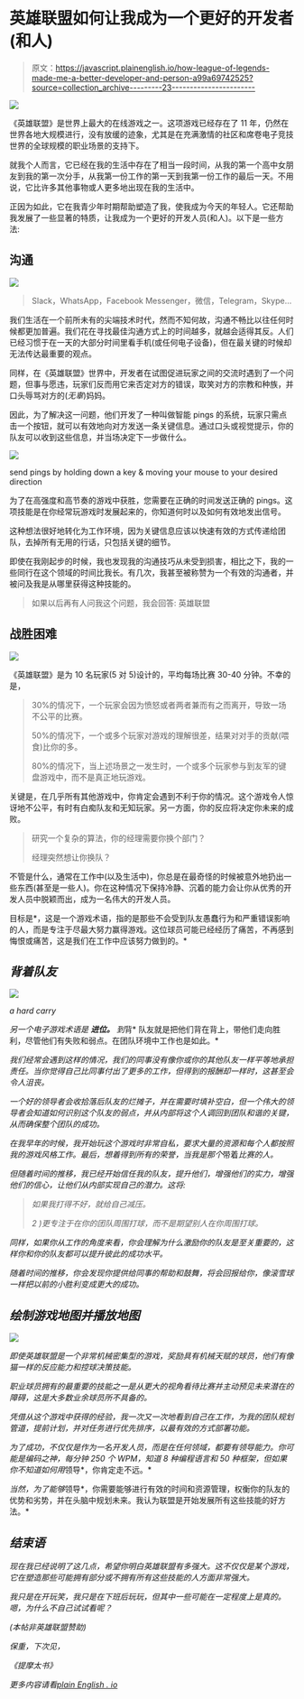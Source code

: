 # 英雄联盟如何让我成为一个更好的开发者(和人)

> 原文：<https://javascript.plainenglish.io/how-league-of-legends-made-me-a-better-developer-and-person-a99a69742525?source=collection_archive---------23----------------------->

![](img/662cf58d8127ba5f09c27aba825f183b.png)

《英雄联盟》是世界上最大的在线游戏之一。这项游戏已经存在了 11 年，仍然在世界各地大规模进行，没有放缓的迹象，尤其是在充满激情的社区和席卷电子竞技世界的全球规模的职业场景的支持下。

就我个人而言，它已经在我的生活中存在了相当一段时间，从我的第一个高中女朋友到我的第一次分手，从我第一份工作的第一天到我第一份工作的最后一天。不用说，它比许多其他事物或人更多地出现在我的生活中。

正因为如此，它在我青少年时期帮助塑造了我，使我成为今天的年轻人。它还帮助我发展了一些显著的特质，让我成为一个更好的开发人员(和人)。以下是一些方法:

## 沟通

![](img/37ffe0547c050355ec1e4d246b1e4d47.png)

> Slack，WhatsApp，Facebook Messenger，微信，Telegram，Skype…

我们生活在一个前所未有的尖端技术时代，然而不知何故，沟通不畅比以往任何时候都更加普遍。我们花在寻找最佳沟通方式上的时间越多，就越会适得其反。人们已经习惯于在一天的大部分时间里看手机(或任何电子设备)，但在最关键的时候却无法传达最重要的观点。

同样，在《英雄联盟》世界中，开发者在试图促进玩家之间的交流时遇到了一个问题，但事与愿违，玩家们反而用它来否定对方的错误，取笑对方的宗教和种族，并口头辱骂对方的(*无辜*)妈妈。

因此，为了解决这一问题，他们开发了一种叫做智能 pings 的系统，玩家只需点击一个按钮，就可以有效地向对方发送一条关键信息。通过口头或视觉提示，你的队友可以收到这些信息，并当场决定下一步做什么。

![](img/5d04622445e81b81764cc7cb015d007d.png)

send pings by holding down a key & moving your mouse to your desired direction

为了在高强度和高节奏的游戏中获胜，您需要在正确的时间发送正确的 pings。这项技能是在你经常玩游戏时发展起来的，你知道何时以及如何有效地发出信号。

这种想法很好地转化为工作环境，因为关键信息应该以快速有效的方式传递给团队，去掉所有无用的行话，只包括关键的细节。

即使在我刚起步的时候，我也发现我的沟通技巧从未受到损害，相比之下，我的一些同行在这个领域的时间比我长。有几次，我甚至被称赞为一个有效的沟通者，并被问及我是从哪里获得这种技能的。

> 如果以后再有人问我这个问题，我会回答:
> 英雄联盟

## **战胜困难**

![](img/083203369278d0fb09d15f1f69b73a90.png)

《英雄联盟》是为 10 名玩家(5 对 5)设计的，平均每场比赛 30-40 分钟。不幸的是，

> 30%的情况下，一个玩家会因为愤怒或者两者兼而有之而离开，导致一场不公平的比赛。
> 
> 50%的情况下，一个或多个玩家对游戏的理解很差，结果对对手的贡献(喂食)比你的多。
> 
> 80%的情况下，当上述场景之一发生时，一个或多个玩家参与到友军的键盘游戏中，而不是真正地玩游戏。

关键是，在几乎所有其他游戏中，你肯定会遇到不利于你的情况。这个游戏令人惊讶地不公平，有时有白痴队友和无知玩家。另一方面，你的反应将决定你未来的成败。

> 研究一个复杂的算法，你的经理需要你换个部门？
> 
> 经理突然想让你换队？

不管是什么，通常在工作中(以及生活中)，你总是在最奇怪的时候被意外地扔出一些东西(甚至是一些人)。你在这种情况下保持冷静、沉着的能力会让你从优秀的开发人员中脱颖而出，成为一名伟大的开发人员。

目标是*，这是一个游戏术语，指的是那些不会受到队友愚蠢行为和严重错误影响的人，而是专注于尽最大努力赢得游戏。这位球员可能已经经历了痛苦，不再感到悔恨或痛苦，这是我们在工作中应该努力做到的。*

## *背着队友*

*![](img/5377221e63bc7f9aef953e58fe225a01.png)*

*a hard carry*

*另一个电子游戏术语是 ***进位。*** 到*背* 队友就是把他们背在背上，带他们走向胜利，尽管他们有失败和弱点。在团队环境中工作也是如此。*

*我们经常会遇到这样的情况，我们的同事没有像你或你的其他队友一样平等地承担责任。当你觉得自己比同事付出了更多的工作，但得到的报酬却一样时，这甚至会令人沮丧。*

*一个好的领导者会收拾落后队友的烂摊子，并在需要时填补空白，但一个伟大的领导者会知道如何识别这个队友的弱点，并从内部将这个人调回到团队和谐的关键，从而确保整个团队的成功。*

*在我早年的时候，我开始玩这个游戏时非常自私，要求大量的资源和每个人都按照我的游戏风格工作。最后，想着得到所有的荣誉，当我是那个*带着*比赛的人。*

*但随着时间的推移，我已经开始信任我的队友，提升他们，增强他们的实力，增强他们的信心，让他们从内部实现自己的潜力。这将:*

> *如果我打得不好，就给自己减压。*
> 
> *2 )更专注于在你的团队周围打球，而不是期望别人在你周围打球。*

*同样，如果你从工作的角度来看，你会理解为什么激励你的队友是至关重要的，这样你和你的队友都可以提升彼此的成功水平。*

*随着时间的推移，你会发现你提供给同事的帮助和鼓舞，将会回报给你，像滚雪球一样把以前的小胜利变成更大的成功。*

## ***绘制游戏地图并播放地图***

*![](img/9b8a2fdac539b2b87a8235b58179f406.png)*

*即使英雄联盟是一个非常机械密集型的游戏，奖励具有机械天赋的球员，他们有像猫一样的反应能力和控球决策技能。*

*职业球员拥有的最重要的技能之一是从更大的视角看待比赛并主动预见未来潜在的障碍，这是大多数业余球员所不具备的。*

*凭借从这个游戏中获得的经验，我一次又一次地看到自己在工作，为我的团队规划管道，提前计划，并对任务进行优先排序，以最有效的方式部署功能。*

*为了成功，不仅仅是作为一名开发人员，而是在任何领域，都要有领导能力。你可能是编码之神，每分钟 250 个 WPM，知道 8 种编程语言和 50 种框架，但如果你不知道如何用*领导*，你肯定走不远。*

*当然，为了能够*领导*，你需要能够进行有效的时间和资源管理，权衡你的队友的优势和劣势，并在头脑中规划未来。我认为联盟是开始发展所有这些技能的好方法。*

## *结束语*

*现在我已经说明了这几点，希望你明白英雄联盟有多强大。这不仅仅是某个游戏，它在塑造那些可能拥有部分或不拥有所有这些技能的人方面非常强大。*

*我只是在开玩笑，我只是在下班后玩玩，但其中一些可能在一定程度上是真的。嗯，为什么不自己试试看呢？*

*(本帖非英雄联盟赞助)*

*保重，下次见，*

*《提摩太书》*

**更多内容请看*[*plain English . io*](http://plainenglish.io/)*